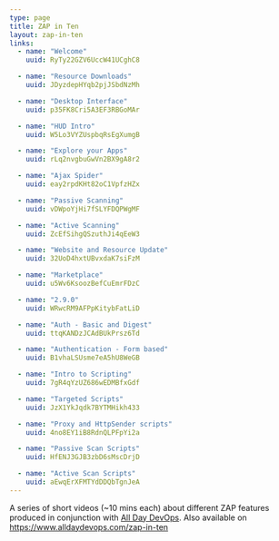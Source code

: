 ```yaml
---
type: page
title: ZAP in Ten
layout: zap-in-ten
links:
  - name: "Welcome"
    uuid: RyTy22GZV6UccW41UCghC8

  - name: "Resource Downloads"
    uuid: JDyzdepHYqb2pjJSbdNzMh

  - name: "Desktop Interface"
    uuid: p35FK8Cri5A3EF3RBGoMAr

  - name: "HUD Intro"
    uuid: W5Lo3VYZUspbqRsEgXumgB

  - name: "Explore your Apps"
    uuid: rLq2nvgbuGwVn2BX9gA8r2

  - name: "Ajax Spider"
    uuid: eay2rpdKHt82oC1VpfzHZx

  - name: "Passive Scanning"
    uuid: vDWpoYjHi7fSLYFDQPWgMF

  - name: "Active Scanning"
    uuid: ZcEfSihgQSzuthJi4qEeW3

  - name: "Website and Resource Update"
    uuid: 32UoD4hxtUBvxdaK7siFzM

  - name: "Marketplace"
    uuid: u5Wv6KsoozBefCuEmrFDzC

  - name: "2.9.0"
    uuid: WRwcRM9AFPpKitybFatLiD

  - name: "Auth - Basic and Digest"
    uuid: ttqKANDzJCAdBUkPrsz6Td

  - name: "Authentication - Form based"
    uuid: B1vhaLSUsme7eA5hU8WeGB

  - name: "Intro to Scripting"
    uuid: 7gR4qYzUZ686wEDMBfxGdf

  - name: "Targeted Scripts"
    uuid: JzX1YkJqdk7BYTMHikh433

  - name: "Proxy and HttpSender scripts"
    uuid: 4no8EY1iB8RdnQLPFpYi2a

  - name: "Passive Scan Scripts"
    uuid: HfENJ3GJB3zbD6sMscDrjD

  - name: "Active Scan Scripts"
    uuid: aEwqErXFMTYdDDQbTgnJeA
---
```


A series of short videos (~10 mins each) about different ZAP features produced in conjunction with [All Day DevOps](https://www.alldaydevops.com/).
Also available on https://www.alldaydevops.com/zap-in-ten
